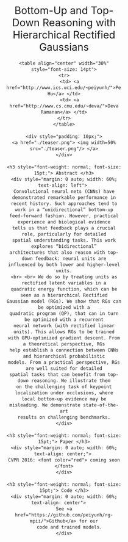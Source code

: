 
<!-- Google Analytics Tracking code -->
<script type="text/javascript">
 var _gaq = _gaq || [];
 _gaq.push(['_setAccount', 'UA-75596919-1']);
 _gaq.push(['_trackPageview']);
 (function() {
     var ga = document.createElement('script'); ga.type = 'text/javascript'; ga.async = true;
     ga.src = ('https:' == document.location.protocol ? 'https://ssl' : 'http://www') + '.google-analytics.com/ga.js';
     var s = document.getElementsByTagName('script')[0]; s.parentNode.insertBefore(ga, s);
 })();
</script>

<div style="padding: 20px; margin: 0 auto; width:60%; text-align:center" > 
    <h1 style="font-weight: normal; font-size: 20pt;"> 
	Bottom-Up and Top-Down Reasoning with Hierarchical Rectified Gaussians 
    </h1>

    <table align="center" width="30%" style="font-size: 14pt">
	<tr>
	    <td> <a href="http://www.ics.uci.edu/~peiyunh/">Peiyun Hu</a> </td>
	    <td> <a href="http://www.cs.cmu.edu/~deva/">Deva Ramanan</a> </td>
	</tr>
    </table>
    
    <div style="padding: 10px;">
	<a href="./teaser.png"> <img width=50% src="./teaser.png"/> </a>
    </div>

    <h3 style="font-weight: normal; font-size: 15pt;"> Abstract </h3>
    <div style="margin: 0 auto; width: 60%; text-align: left"> 
	Convolutional neural nets (CNNs) have demonstrated remarkable performance in
	recent history. Such approaches tend to work in a “unidirectional” bottom-up
	feed-forward fashion. However, practical experience and biological evidence
	tells us that feedback plays a crucial role, particularly for detailed
	spatial understanding tasks. This work explores “bidirectional”
	architectures that also reason with top-down feedback: neural units are
	influenced by both lower and higher-level units.
	<br> <br> We do so by treating units as rectified latent variables in a
	quadratic energy function, which can be seen as a hierarchical Rectified
	Gaussian model (RGs). We show that RGs can be optimized with a
	quadratic program (QP), that can in turn be optimized with a recurrent
	neural network (with rectified linear units). This allows RGs to be trained
	with GPU-optimized gradient descent. From a theoretical perspective, RGs
	help establish a connection between CNNs and hierarchical probabilistic
	models. From a practical perspective, RGs are well suited for detailed
	spatial tasks that can benefit from top-down reasoning. We illustrate them
	on the challenging task of keypoint localization under occlusions, where
	local bottom-up evidence may be misleading. We demonstrate state-of-the-art
	results on challenging benchmarks.
    </div>
    
    <h3 style="font-weight: normal; font-size: 15pt;"> Paper </h3>
    <div style="margin: 0 auto; width: 60%; text-align: center;"> 
	CVPR 2016: <font color="red"> coming soon </font>
    </div>

    <h3 style="font-weight: normal; font-size: 15pt;"> Code </h3>
    <div style="margin: 0 auto; width: 60%; text-align: center"> 	
	See <a href="https://github.com/peiyunh/rg-mpii/">Github</a> for our
        code and trained models.
    </div>

</div>

